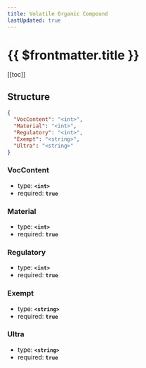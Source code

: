 ```yaml
---
title: Volatile Organic Compound
lastUpdated: true
---
```


# {{ $frontmatter.title }}

[[toc]]

## Structure

```json
{
  "VocContent": "<int>",
  "Material": "<int>",
  "Regulatory": "<int>",
  "Exempt": "<string>",
  "Ultra": "<string>"
}
```

### VocContent

- type: **`<int>`**
- required: **`true`**

### Material

- type: **`<int>`**
- required: **`true`**

### Regulatory

- type: **`<int>`**
- required: **`true`**

### Exempt

- type: **`<string>`**
- required: **`true`**

### Ultra

- type: **`<string>`**
- required: **`true`**
